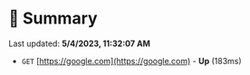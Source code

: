 # 📖 Summary
Last updated: **5/4/2023, 11:32:07 AM**

- `GET` [https://google.com](https://google.com) - **Up** (183ms)
